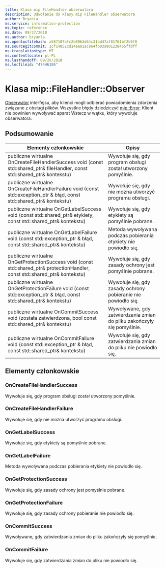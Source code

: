 ```yaml
---
title: Klasa mip FileHandler obserwatora
description: Odwołanie do klasy mip FileHandler obserwatora
author: BryanLa
ms.service: information-protection
ms.topic: reference
ms.date: 09/27/2018
ms.author: bryanla
ms.openlocfilehash: a587107afc2b8963d64c31ad47af81761bf2b9f8
ms.sourcegitcommit: 1cf14852cd14ea91ac964fb03a901238455ffdff
ms.translationtype: MT
ms.contentlocale: pl-PL
ms.lasthandoff: 09/28/2018
ms.locfileid: "47446186"
---
```

# <a name="class-mipfilehandlerobserver"></a>Klasa mip::FileHandler::Observer 
[Obserwator](class_mip_filehandler_observer.md) interfejsu, aby klienci mogli odbierać powiadomienia zdarzenia związane z obsługi plików.
Wszystkie błędy dziedziczyć [mip::Error](class_mip_error.md). Klient nie powinien wywoływać aparat Wstecz w wątku, który wywołuje obserwatora.
  
## <a name="summary"></a>Podsumowanie
 Elementy członkowskie                        | Opisy                                
--------------------------------|---------------------------------------------
publiczne wirtualne OnCreateFileHandlerSuccess void (const std::shared_ptr<FileHandler>& fileHandler, const std::shared_ptr<void>& kontekstu)  |  Wywołuje się, gdy program obsługi został utworzony pomyślnie.
publiczne wirtualne OnCreateFileHandlerFailure void (const std::exception_ptr & błąd, const std::shared_ptr<void>& kontekstu)  |  Wywołuje się, gdy nie można utworzyć programu obsługi.
publiczne wirtualne OnGetLabelSuccess void (const std::shared_ptr<ContentLabel>& etykiety, const std::shared_ptr<void>& kontekstu)  |  Wywołuje się, gdy etykiety są pomyślnie pobrane.
publiczne wirtualne OnGetLabelFailure void (const std::exception_ptr & błąd, const std::shared_ptr<void>& kontekstu)  |  Metoda wywoływana podczas pobierania etykiety nie powiodło się.
publiczne wirtualne OnGetProtectionSuccess void (const std::shared_ptr<ProtectionHandler>& protectionHandler, const std::shared_ptr<void>& kontekstu)  |  Wywołuje się, gdy zasady ochrony jest pomyślnie pobrane.
publiczne wirtualne OnGetProtectionFailure void (const std::exception_ptr & błąd, const std::shared_ptr<void>& kontekstu)  |  Wywołuje się, gdy zasady ochrony pobieranie nie powiodło się.
publiczne wirtualne OnCommitSuccess void (została zatwierdzona, bool const std::shared_ptr<void>& kontekstu)  |  Wywoływane, gdy zatwierdzania zmian do pliku zakończyły się pomyślnie.
publiczne wirtualne OnCommitFailure void (const std::exception_ptr & błąd, const std::shared_ptr<void>& kontekstu)  |  Wywołuje się, gdy zatwierdzania zmian do pliku nie powiodło się.
  
## <a name="members"></a>Elementy członkowskie
  
### <a name="oncreatefilehandlersuccess"></a>OnCreateFileHandlerSuccess
Wywołuje się, gdy program obsługi został utworzony pomyślnie.
  
### <a name="oncreatefilehandlerfailure"></a>OnCreateFileHandlerFailure
Wywołuje się, gdy nie można utworzyć programu obsługi.
  
### <a name="ongetlabelsuccess"></a>OnGetLabelSuccess
Wywołuje się, gdy etykiety są pomyślnie pobrane.
  
### <a name="ongetlabelfailure"></a>OnGetLabelFailure
Metoda wywoływana podczas pobierania etykiety nie powiodło się.
  
### <a name="ongetprotectionsuccess"></a>OnGetProtectionSuccess
Wywołuje się, gdy zasady ochrony jest pomyślnie pobrane.
  
### <a name="ongetprotectionfailure"></a>OnGetProtectionFailure
Wywołuje się, gdy zasady ochrony pobieranie nie powiodło się.
  
### <a name="oncommitsuccess"></a>OnCommitSuccess
Wywoływane, gdy zatwierdzania zmian do pliku zakończyły się pomyślnie.
  
### <a name="oncommitfailure"></a>OnCommitFailure
Wywołuje się, gdy zatwierdzania zmian do pliku nie powiodło się.